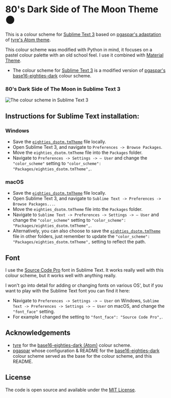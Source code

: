 # 80's Dark Side of The Moon Theme 🌑

This is a colour scheme for [Sublime Text 3](https://sublimetext.com) based on [pgaspar's adaptation](https://github.com/pgaspar/base16-eighties-dark) of [tyre's Atom theme](https://github.com/tyre/base16-eighties-dark).

This colour scheme was modified with Python in mind, it focuses on a pastel colour palette with an old school feel.
I use it combined with [Material Theme](https://github.com/equinusocio/material-theme).

* The colour scheme for [Sublime Text 3](https://sublimetext.com) is a modified version of [pgaspar's base16-eighties-dark](https://github.com/pgaspar/base16-eighties-dark) colour scheme.


### 80's Dark Side of The Moon in Sublime Text 3

![The colour scheme in Sublime Text 3](https://raw.githubusercontent.com/mmhj/eighties_dsotm/master/img/eighties_dsotm_subl.png)


## Instructions for Sublime Text installation:

### Windows

* Save the [`eighties_dsotm.tmTheme`](https://github.com/mmhj/eighties_dsotm/master/eighties_dsotm.tmTheme) file locally.
* Open Sublime Text 3, and navigate to `Preferences -> Browse Packages`.
* Move the `eighties_dsotm.tmTheme` file into the `Packages` folder.
* Navigate to `Preferences -> Settings -> — User` and change the `"color_scheme"` setting to `"color_scheme": "Packages/eighties_dsotm.tmTheme",`.


### macOS

* Save the [`eighties_dsotm.tmTheme`](https://github.com/mmhj/eighties_dsotm/master/eighties_dsotm.tmTheme) file locally.
* Open Sublime Text 3, and navigate to `Sublime Text -> Preferences -> Browse Packages...`.
* Move the `eighties_dsotm.tmTheme` file into the `Packages` folder.
* Navigate to `Sublime Text -> Preferences -> Settings -> — User` and change the `"color_scheme"` setting to `"color_scheme": "Packages/eighties_dsotm.tmTheme",`.
* Alternatively, you can also choose to save the [`eighties_dsotm.tmTheme`](https://github.com/mmhj/eighties_dsotm/master/eighties_dsotm.tmTheme) file in other folders, just remember to update the `"color_scheme": "Packages/eighties_dsotm.tmTheme",` setting to reflect the path.


## Font

I use the [Source Code Pro](https://fonts.google.com/specimen/Source+Code+Pro) font in Sublime Text.
It works really well with this colour scheme, but it works well with anything really.

I won't go into detail for adding or changing fonts on various OS', but if you want to play with the Sublime Text font you can find it here:

* Navigate to `Preferences -> Settings -> — User` on Windows, `Sublime Text -> Preferences -> Settings -> — User` on macOS, and change the `"font_face"` setting.
* For example I changed the setting to `"font_face": "Source Code Pro",`.

## Acknowledgements

* [tyre](https://github.com/tyre) for the [base16-eighties-dark (Atom)](https://github.com/tyre/base16-eighties-dark) colour scheme.
* [pgaspar](https://github.com/pgaspar) whose configuration & README for the [base16-eighties-dark](https://github.com/pgaspar/base16-eighties-dark) colour scheme served as the base for the colour scheme, and this README.


## License

The code is open source and available under the [MIT License](LICENSE.md).
